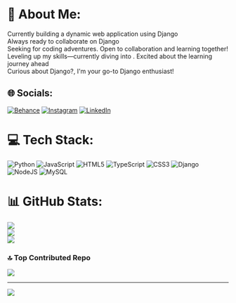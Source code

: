 # 💫 About Me:
Currently building a dynamic web application using Django<br>Always ready to collaborate on Django<br>Seeking  for coding adventures. Open to collaboration and learning together!<br>Leveling up my skills—currently diving into . Excited about the learning journey ahead<br>Curious about Django?, I'm your go-to Django enthusiast!


## 🌐 Socials:
[![Behance](https://img.shields.io/badge/Behance-1769ff?logo=behance&logoColor=white)](https://behance.net/ShiwaniKadu) [![Instagram](https://img.shields.io/badge/Instagram-%23E4405F.svg?logo=Instagram&logoColor=white)](https://instagram.com/Shiwani_Kadu) [![LinkedIn](https://img.shields.io/badge/LinkedIn-%230077B5.svg?logo=linkedin&logoColor=white)](https://linkedin.com/in/https://www.linkedin.com/in/shiwani-kadu-contactme) 

# 💻 Tech Stack:
![Python](https://img.shields.io/badge/python-3670A0?style=for-the-badge&logo=python&logoColor=ffdd54) ![JavaScript](https://img.shields.io/badge/javascript-%23323330.svg?style=for-the-badge&logo=javascript&logoColor=%23F7DF1E) ![HTML5](https://img.shields.io/badge/html5-%23E34F26.svg?style=for-the-badge&logo=html5&logoColor=white) ![TypeScript](https://img.shields.io/badge/typescript-%23007ACC.svg?style=for-the-badge&logo=typescript&logoColor=white) ![CSS3](https://img.shields.io/badge/css3-%231572B6.svg?style=for-the-badge&logo=css3&logoColor=white) ![Django](https://img.shields.io/badge/django-%23092E20.svg?style=for-the-badge&logo=django&logoColor=white) ![NodeJS](https://img.shields.io/badge/node.js-6DA55F?style=for-the-badge&logo=node.js&logoColor=white) ![MySQL](https://img.shields.io/badge/mysql-%2300000f.svg?style=for-the-badge&logo=mysql&logoColor=white)
# 📊 GitHub Stats:
![](https://github-readme-stats.vercel.app/api?username=ShiwaniKadu&theme=dark&hide_border=false&include_all_commits=false&count_private=false)<br/>
![](https://github-readme-streak-stats.herokuapp.com/?user=ShiwaniKadu&theme=dark&hide_border=false)<br/>
![](https://github-readme-stats.vercel.app/api/top-langs/?username=ShiwaniKadu&theme=dark&hide_border=false&include_all_commits=false&count_private=false&layout=compact)



### 🔝 Top Contributed Repo
![](https://github-contributor-stats.vercel.app/api?username=ShiwaniKadu&limit=5&theme=dark&combine_all_yearly_contributions=true)

---
[![](https://visitcount.itsvg.in/api?id=ShiwaniKadu&icon=0&color=0)](https://visitcount.itsvg.in)

<!-- Proudly created with GPRM ( https://gprm.itsvg.in ) -->
